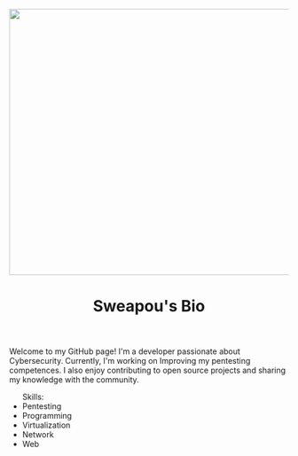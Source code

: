 <p align="center">
    <img src="https://wallpaperaccess.com/full/8351171.gif" width="720" height="480"></img>
</p>
<!DOCTYPE html>
<html>
<head>
	<meta charset="utf-8">
</head>
<body>
	<header>
		<h1>Sweapou's Bio</h1>
	</header>
	<main>
		<p>Welcome to my GitHub page! I'm a developer passionate about Cybersecurity. Currently, I'm working on Improving my pentesting competences. I also enjoy contributing to open source projects and sharing my knowledge with the community.</p>
		<ul>Skills:
	    		<li>Pentesting</li>
	    		<li>Programming</li>
	    		<li>Virtualization</li>
	    		<li>Network</li>
	    		<li>Web</li>
		</ul>
	</main>
</body>
</html>
